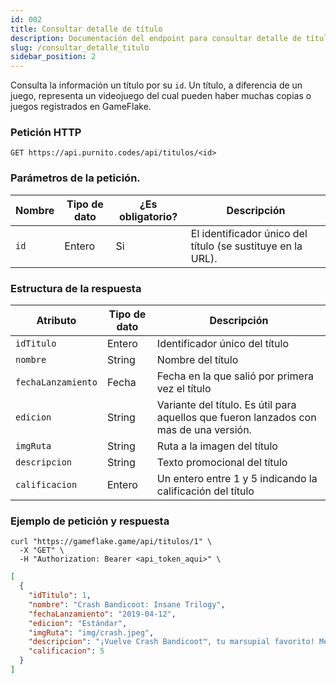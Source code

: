 ```yaml
---
id: 002 
title: Consultar detalle de título
description: Documentación del endpoint para consultar detalle de título
slug: /consultar_detalle_titulo
sidebar_position: 2
---
```


Consulta la información un título por su `id`. Un título, a diferencia de un juego, 
representa un videojuego del cual pueden haber muchas copias o juegos registrados en GameFlake.

### Petición HTTP
`GET https://api.purnito.codes/api/titulos/<id>`

### Parámetros de la petición.
| Nombre      | Tipo de dato | ¿Es obligatorio? | Descripción                                                  |
| ----------- | ------------ | ---------------- | -------------------------------------------------------------|
| `id`        | Entero       | Si               | El identificador único del título (se sustituye en la URL).  |


### Estructura de la respuesta

| Atributo           | Tipo de dato | Descripción                                                                            |
| ------------------ | ------------ | -------------------------------------------------------------------------------------- |
| `idTitulo`         | Entero       | Identificador único del título                                                         |
| `nombre`           | String       | Nombre del título                                                                      |
| `fechaLanzamiento` | Fecha        | Fecha en la que salió por primera vez el título                                        |
| `edicion`          | String       | Variante del título. Es útil para aquellos que fueron lanzados con mas de una versión. |
| `imgRuta`          | String       | Ruta a la imagen del título                                                            |
| `descripcion`      | String       | Texto promocional del título                                                           |
| `calificacion`     | Entero       | Un entero entre 1 y 5 indicando la calificación del título                             |


### Ejemplo de petición y respuesta
```shell title="Ejemplo de petición"
curl "https://gameflake.game/api/titulos/1" \
  -X "GET" \
  -H "Authorization: Bearer <api_token_aqui>" \
```

```json title="Ejemplo de respuesta"
[
  {
    "idTitulo": 1,
    "nombre": "Crash Bandicoot: Insane Trilogy",
    "fechaLanzamiento": "2019-04-12",
    "edicion": "Estándar",
    "imgRuta": "img/crash.jpeg",
    "descripcion": "¡Vuelve Crash Bandicoot™, tu marsupial favorito! Mejorado, embelesado y listo para bailar con la colección de juegos La trilogía. Ahora puedes disfrutar de Crash Bandicoot™ como nunca antes. Gira, salta, rompe, enfréntate a los épicos desafíos y vive las aventuras de los tres juegos con los que empezó todo: Crash Bandicoot™, Crash Bandicoot™ 2: Cortex Strikes Back y Crash Bandicoot™: Warped. ¡Vuelve a vivir tus momentos favoritos de Crash con gráficos remasterizados y prepárate para disfrutar a tope!",
    "calificacion": 5
  }
]
```
